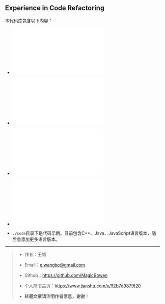 ## Experience in Code Refactoring

本代码库包含以下内容：

- ![高效重构（一）：正确理解重构](./effective-refactoring-1.md)
- ![高效重构（二）：掌握重构手法](./effective-refactoring-2.md)
- ![高效重构（三）：构建高效工程环境](./effective-refactoring-3.md)

- ![关于重构的重构 - 《重构》第二版导读](./refactoring-2nd.md)

- `./code`目录下是代码示例。目前包含C++、Java、JavaScript语言版本，随后会添加更多语言版本。

---

> - 作者：王博
> - Email：e.wangbo@gmail.com
> - Github：https://github.com/MagicBowen
> - 个人简书主页：https://www.jianshu.com/u/92b7d9879f20
>
> - **转载文章请注明作者信息，谢谢！**